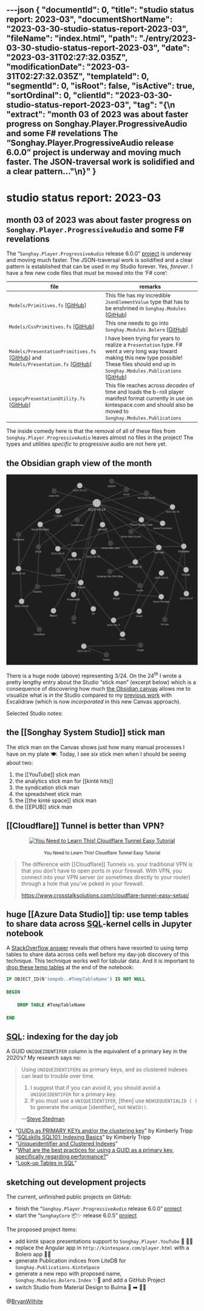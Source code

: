 ---json
{
  "documentId": 0,
  "title": "studio status report: 2023-03",
  "documentShortName": "2023-03-30-studio-status-report-2023-03",
  "fileName": "index.html",
  "path": "./entry/2023-03-30-studio-status-report-2023-03",
  "date": "2023-03-31T02:27:32.035Z",
  "modificationDate": "2023-03-31T02:27:32.035Z",
  "templateId": 0,
  "segmentId": 0,
  "isRoot": false,
  "isActive": true,
  "sortOrdinal": 0,
  "clientId": "2023-03-30-studio-status-report-2023-03",
  "tag": "{\n  \"extract\": \"month 03 of 2023 was about faster progress on Songhay.Player.ProgressiveAudio and some F# revelations The “Songhay.Player.ProgressiveAudio release 6.0.0” project is underway and moving much faster. The JSON-traversal work is solidified and a clear pattern…\"\n}"
}
---

# studio status report: 2023-03

## month 03 of 2023 was about faster progress on `Songhay.Player.ProgressiveAudio` and some F# revelations

The “`Songhay.Player.ProgressiveAudio` release 6.0.0” [project](https://github.com/users/BryanWilhite/projects/9) is underway and moving much faster. The JSON-traversal work is solidified and a clear pattern is established that can be used in my Studio forever. Yes, _forever_. I have a few new code files that _must_ be moved into the ‘F# core’:

| file | remarks |
| - | - |
| `Models/Primitives.fs` [[GitHub](https://github.com/BryanWilhite/Songhay.Player.ProgressiveAudio/blob/96a8bcdabefb43e3041da218f79e29275fd7d528/Songhay.Player.ProgressiveAudio/Models/Primitives.fs)] | This file has my incredible `JsonElementValue` type that has to be enshrined in `Songhay.Modules` [[GitHub](https://github.com/BryanWilhite/Songhay.Modules)] |
| `Models/CssPrimitives.fs` [[GitHub](https://github.com/BryanWilhite/Songhay.Player.ProgressiveAudio/blob/96a8bcdabefb43e3041da218f79e29275fd7d528/Songhay.Player.ProgressiveAudio/Models/CssPrimitives.fs)] | This one needs to go into `Songhay.Modules.Bolero` [[GitHub](https://github.com/BryanWilhite/Songhay.Modules.Bolero)] |
| `Models/PresentationPrimitives.fs` [[GitHub](https://github.com/BryanWilhite/Songhay.Player.ProgressiveAudio/blob/96a8bcdabefb43e3041da218f79e29275fd7d528/Songhay.Player.ProgressiveAudio/Models/PresentationPrimitives.fs)] and `Models/Presentation.fs` [[GitHub](https://github.com/BryanWilhite/Songhay.Player.ProgressiveAudio/blob/96a8bcdabefb43e3041da218f79e29275fd7d528/Songhay.Player.ProgressiveAudio/Models/Primitives.fs)] | I have been trying for years to realize a `Presentation` type. F# went a very long way toward making this new type possible! These files should end up in `Songhay.Modules.Publications` [[GitHub](https://github.com/BryanWilhite/Songhay.Modules.Publications)] |
| `LegacyPresentationUtility.fs` [[GitHub](https://github.com/BryanWilhite/Songhay.Player.ProgressiveAudio/blob/96a8bcdabefb43e3041da218f79e29275fd7d528/Songhay.Player.ProgressiveAudio/LegacyPresentationUtility.fs)] | This file reaches across _decades_ of time and loads the b-roll player manifest format currently in use on kintespace.com and should also be moved to `Songhay.Modules.Publications` |

The inside comedy here is that the removal of all of these files from `Songhay.Player.ProgressiveAudio` leaves almost no files in the project! The types and utilities _specific_ to progressive audio are not here yet.

## the Obsidian graph view of the month

![the Obsidian graph view of the month](../../image/day-path-2023-03-30-20-18-10.png)

There is a huge node (above) representing 3/24. On the 24<sup>th</sup> I wrote a pretty lengthy entry about the Studio “stick man” (excerpt below) which is a consequence of discovering how much [the Obsidian canvas](https://www.youtube.com/watch?v=rPescoJzcFA) allows me to visualize what is _in_ the Studio compared to my [previous work](http://songhayblog.azurewebsites.net/entry/2022-09-28-studio-status-report-2022-09/) with Excalidraw (which is now _incorporated_ in this new Canvas approach).

Selected Studio notes:

## the [[Songhay System Studio]] stick man

The stick man on the Canvas shows just how many manual processes I have on my plate 🍽. Today, I see _six_ stick men when I should be seeing about two:

1. the [[YouTube]] stick man
2. the analytics stick man for [[kinté hits]]
3. the syndication stick man
4. the spreadsheet stick man
5. the [[the kinté space]] stick man
6. the [[EPUB]] stick man

## [[Cloudflare]] Tunnel is better than VPN?

<div style="text-align:center">

<figure>
    <a href="https://www.youtube.com/watch?v=ZvIdFs3M5ic">
        <img alt="You Need to Learn This! Cloudflare Tunnel Easy Tutorial" src="https://img.youtube.com/vi/ZvIdFs3M5ic/maxresdefault.jpg" width="480" />
    </a>
    <p><small>You Need to Learn This! Cloudflare Tunnel Easy Tutorial</small></p>
</figure>

</div>

>The difference with [[Cloudflare]] Tunnels vs. your traditional VPN is that you don’t have to open ports in your firewall. With VPN, you connect into your VPN server (or sometimes directly to your router) through a hole that you’ve poked in your firewall.
>
><https://www.crosstalksolutions.com/cloudflare-tunnel-easy-setup/>
>

## huge [[Azure Data Studio]] tip: use temp tables to share data across <acronym title="Structured Query Language">SQL</acronym>-kernel cells in Jupyter notebook

A [StackOverflow answer](https://stackoverflow.com/a/59035152/22944) reveals that others have resorted to using temp tables to share data across cells well before my day-job discovery of this technique. This technique works well for tabular data. And it is important to [drop these temp tables](https://www.sqlshack.com/how-to-drop-temp-tables-in-sql-server/) at the end of the notebook:

```sql
IF OBJECT_ID(N'tempdb..#TempTableName') IS NOT NULL

BEGIN

    DROP TABLE #TempTableName

END
```

## <acronym title="Structured Query Language">SQL</acronym>: indexing for the day job

A GUID `UNIQUEIDENTIFER` column is the equivalent of a primary key in the 2020’s? My research says no:

> Using `UNIQUEIDENTIFER`s as primary keys, and as clustered indexes can lead to trouble over time.
>
> 1. I suggest that if you can avoid it, you should avoid a `UNIQUEIDENTIFER` for a primary key.
> 2. If you must use a `UNIQUEIDENTIFER`, [then] use `NEWSEQUENTIALID ( )` to generate the unique [identifier], not `NEWID()`.
>
>—[Steve Stedman](https://stevestedman.com/2021/09/should-i-use-a-unique-identifier-as-a-primary-key-2/)
>

- “[GUIDs as PRIMARY KEYs and/or the clustering key](https://www.sqlskills.com/blogs/kimberly/guids-as-primary-keys-andor-the-clustering-key/)” by Kimberly Tripp
- “[SQLskills SQL101: Indexing Basics](https://www.sqlskills.com/blogs/kimberly/sqlskills-sql101-indexing/)” by Kimberly Tripp
- “[Uniqueidentifier and Clustered Indexes](https://azure.microsoft.com/en-us/blog/uniqueidentifier-and-clustered-indexes/)”
- “[What are the best practices for using a GUID as a primary key, specifically regarding performance?](https://stackoverflow.com/questions/11938044/what-are-the-best-practices-for-using-a-guid-as-a-primary-key-specifically-rega)”
- “[Look-up Tables in SQL](https://www.red-gate.com/simple-talk/databases/sql-server/t-sql-programming-sql-server/look-up-tables-in-sql/)”

## sketching out development projects

The current, unfinished public projects on GitHub:

- finish the “`Songhay.Player.ProgressiveAudio` release 6.0.0” [project](https://github.com/users/BryanWilhite/projects/9)
- start the “`SonghayCore` 📦✨ release 6.0.5” [project](https://github.com/users/BryanWilhite/projects/7)

The proposed project items:

- add kinté space presentations support to `Songhay.Player.YouTube` 🔨 🚜✨
- replace the Angular app in `http://kintespace.com/player.html` with a Bolero app 🚜🔥
- generate Publication indices from LiteDB for `Songhay.Publications.KinteSpace`
- generate a new repo with proposed name, `Songhay.Modules.Bolero.Index` ✨🚧 and add a GitHub Project
- switch Studio from Material Design to Bulma 💄 ➡️ 💄✨

@[BryanWilhite](https://twitter.com/BryanWilhite)
